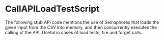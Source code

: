 # CallAPILoadTestScript
The following stub API code mentions the use of Semaphores that loads the given input from the CSV into memory, and then concurrently executes the calling of the API. Useful in cases of load tests, fire and forget calls.
